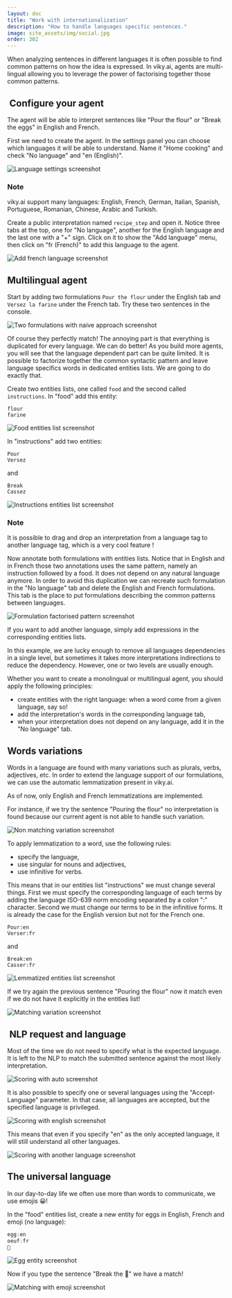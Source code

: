 ```yaml
---
layout: doc
title: "Work with internationalization"
description: "How to handle languages specific sentences."
image: site_assets/img/social.jpg
order: 302
---
```


When analyzing sentences in different languages it is often possible to find common patterns on how the idea is expressed. In viky.ai, agents are multi-lingual allowing you to leverage the power of factorising together those common patterns.


##  Configure your agent

The agent will be able to interpret sentences like "Pour the flour" or "Break the eggs" in English and French.

First we need to create the agent. In the settings panel you can choose which languages it will be able to understand. Name it "Home cooking" and check "No language" and "en (English)".

![Language settings screenshot](./img/01_agent_language_settings.png "Agent's language settings")

<aside class="note">
  <h3>Note</h3>
  <p>
  viky.ai support many languages: English, French, German, Italian, Spanish, Portuguese, Romanian, Chinese, Arabic and Turkish.
  </p>
</aside>

Create a public interpretation named `recipe_step` and open it. Notice three tabs at the top, one for "No language", another for the English language and the last one with a "+" sign. Click on it to show the "Add language" menu, then click on "fr (French)" to add this language to the agent.

![Add french language screenshot](./img/02_add_french_language.png "Agent's language settings")

## Multilingual agent

Start by adding two formulations `Pour the flour` under the English tab and `Versez la farine` under the French tab. Try these two sentences in the console.

![Two formulations with naive approach screenshot](./img/03_naive_approach.png "Naive multi-language formulations")

Of course they perfectly match! The annoying part is that everything is duplicated for every language. We can do better! As you build more agents, you will see that the language dependent part can be quite limited. It is possible to factorize together the common syntactic pattern and leave language specifics words in dedicated entities lists. We are going to do exactly that.

Create two entities lists, one called `food` and the second called `instructions`. In "food" add this entity: 
```
flour
farine
```

![Food entities list screenshot](./img/04_food_entites_list.png "Food entities list")

In "instructions" add two entities:
```
Pour
Versez
```
and
```
Break
Cassez
```

![Instructions entities list screenshot](./img/05_instruction_entites_list.png "Instructions entities list")

<aside class="note">
  <h3>Note</h3>
  <p>
    It is possible to drag and drop an interpretation from a language tag to another language tag, which is a very cool feature !
  </p>
</aside>

Now annotate both formulations with entities lists. Notice that in English and in French those two annotations uses the same pattern, namely an instruction followed by a food. It does not depend on any natural language anymore. In order to avoid this duplication we can recreate such formulation in the "No language" tab and delete the English and French formulations. This tab is the place to put formulations describing the common patterns between languages.

![Formulation factorised pattern screenshot](./img/06_formulation_factorized_pattern.png "Formulation factorised pattern")

If you want to add another language, simply add expressions in the corresponding entities lists.

In this example, we are lucky enough to remove all languages dependencies in a single level, but sometimes it takes more interpretations indirections to reduce the dependency. However, one or two levels are usually enough.

Whether you want to create a monolingual or multilingual agent, you should apply the following principles:

* create entities with the right language: when a word come from a given language, say so!
* add the interpretation's words in the corresponding language tab,
* when your interpretation does not depend on any language, add it in the "No language" tab.


## Words variations

Words in a language are found with many variations such as plurals, verbs, adjectives, etc. In order to extend the language support of our formulations, we can use the automatic lemmatization present in viky.ai.

<aside class="warning">
  <p>
    As of now, only English and French lemmatizations are implemented.
  </p>
</aside>

For instance, if we try the sentence "Pouring the flour" no interpretation is found because our current agent is not able to handle such variation.

![Non matching variation screenshot](./img/07_non_matching_variation.png "Non matching variation")

To apply lemmatization to a word, use the following rules:

* specify the language,
* use singular for nouns and adjectives,
* use infinitive for verbs.

This means that in our entities list "instructions" we must change several things. First we must specify the corresponding language of each terms by adding the language ISO-639 norm encoding separated by a colon ":" character. Second we must change our terms to be in the infinitive forms. It is already the case for the English version but not for the French one.

```
Pour:en
Verser:fr
```
and
```
Break:en
Casser:fr
```

![Lemmatized entities list screenshot](./img/08_lemmatized_entities_list.png "Lemmatized entities list")

If we try again the previous sentence "Pouring the flour" now it match even if we do not have it explicitly in the entities list!

![Matching variation screenshot](./img/09_matching_variation.png "Matching variation")

##  NLP request and language

Most of the time we do not need to specify what is the expected language. It is left to the NLP to match the submitted sentence against the most likely interpretation.

![Scoring with auto screenshot](./img/10_scoring_with_auto.png "Scoring with auto detection")

It is also possible to specify one or several languages using the "Accept-Language" parameter. In that case, all languages are accepted, but the specified language is privileged.

![Scoring with english screenshot](./img/11_scoring_with_english.png "Scoring with the expected language")

This means that even if you specify "en" as the only accepted language, it will still understand all other languages.

![Scoring with another language screenshot](./img/12_socring_with_another_language.png "Scoring with another language")


## The universal language


In our day-to-day life we often use more than words to communicate, we use emojis :grinning:!

In the "food" entities list, create a new entity for eggs in English, French and emoji (no language):

```javascript
egg:en
oeuf:fr
🥚
```

![Egg entity screenshot](./img/13_egg_entity.png "Matching with emoji")

Now if you type the sentence "Break the 🥚" we have a match!

![Matching with emoji screenshot](./img/14_matching_emoji.png "Matching with emoji 🎉")
